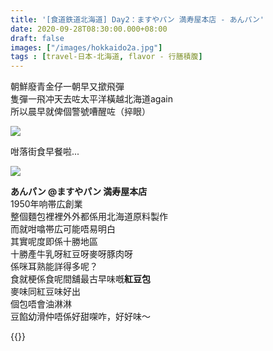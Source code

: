 ```yaml
---
title: '[食道鉄道北海道] Day2：ますやパン 満寿屋本店 - あんパン'
date: 2020-09-28T08:30:00.000+08:00
draft: false
images: ["/images/hokkaido2a.jpg"]
tags : [travel-日本-北海道, flavor - 行膳積腹]
---
```


朝鮮廢青金仔一朝早又撳飛彈  
隻彈一飛冲天去咗太平洋橫越北海道again  
所以晨早就俾個警號嘈醒咗（捽眼）  

![](/images/kazetachinu029.jpg)

咁落街食早餐啦...  

![](/images/hokkaido2a.jpg)

**あんパン @ますやパン 満寿屋本店**  
1950年响帯広創業  
整個麵包裡裡外外都係用北海道原料製作  
而就咁噏帯広可能唔易明白  
其實呢度即係十勝地區  
十勝產牛乳呀紅豆呀麥呀豚肉呀  
係咪耳熟能詳得多呢？  
食就梗係食呢間舖最古早味嘅**紅豆包**  
麥味同紅豆味好出  
個包唔會油淋淋  
豆餡幼滑仲唔係好甜㗎咋，好好味～  
   
   
{{<hokkaido>}}
